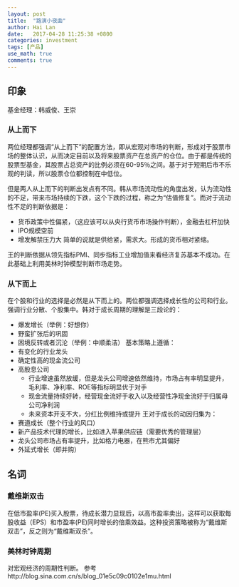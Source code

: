 ```yaml
---
layout: post
title:  "路演小夜曲"
author: Hai Lan
date:   2017-04-28 11:25:38 +0800
categories: investment
tags: [产品]
use_math: true
comments: true
---
```


## 印象
基金经理：韩威俊、王崇
### 从上而下
两位经理都强调“从上而下”的配置方法，即从宏观对市场的判断，形成对于股票市场的整体认识，从而决定目前以及将来股票资产在总资产的仓位。由于都是传统的股票型基金，其股票占总资产的比例必须在60-95％之间。基于对于短期后市不乐观的判读，所以股票仓位都控制在中低位。

但是两人从上而下的判断出发点有不同。韩从市场流动性的角度出发，认为流动性的不足，带来市场持续的下跌，这个下跌的过程，称之为“估值修复”。而对于流动性不足的判断依据是：
* 货币政策中性偏紧，（这应该可以从央行货币市场操作判断），金融去杠杆加快
* IPO规模空前
* 增发解禁压力大
简单的说就是供给紧，需求大。形成的货币相对紧缩。

王的判断依据从领先指标PMI、同步指标工业增加值来看经济复苏基本不成功。在此基础上利用美林时钟模型判断市场走势。

### 从下而上
在个股和行业的选择是必然是从下而上的。两位都强调选择成长性的公司和行业。强调行业分散、个股集中。韩对于成长周期的理解是三段论的：
* 爆发增长（举例：好想你）
* 野蛮扩张后的巩固
* 困境反转或者沉沦（举例：中顺柔洁）
基本策略上遵循：
* 有变化的行业龙头
* 确定性高的现金流公司
* 高股息公司
  + 行业增速虽然放缓，但是龙头公司增速依然维持，市场占有率明显提升，毛利率、净利率、ROE等指标明显优于对手
  + 现金流量持续好转，经营现金流好于收入以及经营性净现金流好于归属母公司净利润
  + 未来资本开支不大，分红比例维持或提升
王对于成长的动因归集为：
* 赛道成长（整个行业的风口）
* 新产品技术代理的增长，比如进入苹果供应链（需要优秀的管理层）
* 龙头公司市场占有率提升，比如格力电器，在熊市尤其偏好
* 外延式增长（即并购）

## 名词
### 戴维斯双击
在低市盈率(PE)买入股票，待成长潜力显现后，以高市盈率卖出，这样可以获取每股收益（EPS）和市盈率(PE)同时增长的倍乘效益。这种投资策略被称为“戴维斯双击”，反之则为“戴维斯双杀”。

### 美林时钟周期
对宏观经济的周期性判断。
参考http://blog.sina.com.cn/s/blog_01e5c09c0102e1mu.html

